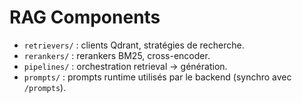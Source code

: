 # RAG Components

- `retrievers/` : clients Qdrant, stratégies de recherche.
- `rerankers/` : rerankers BM25, cross-encoder.
- `pipelines/` : orchestration retrieval → génération.
- `prompts/` : prompts runtime utilisés par le backend (synchro avec `/prompts`).

